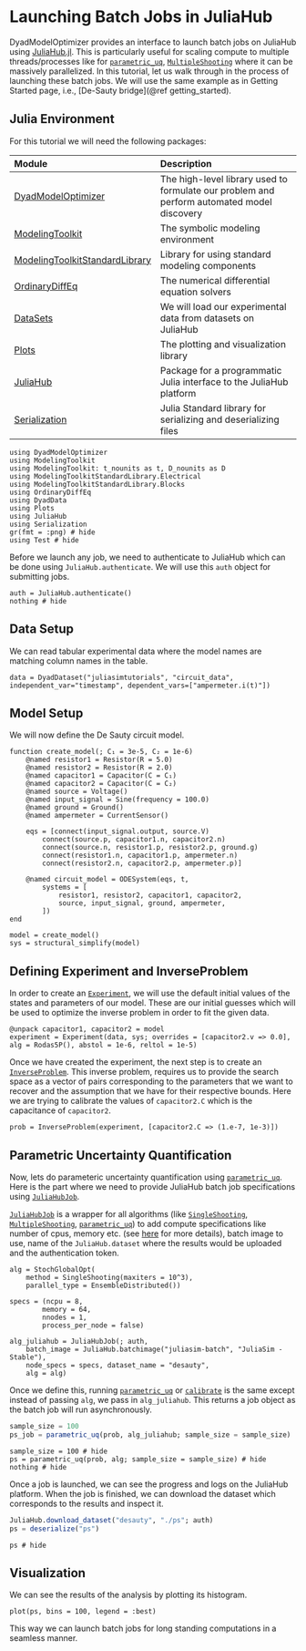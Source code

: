 # Launching Batch Jobs in JuliaHub

DyadModelOptimizer provides an interface to launch batch jobs on JuliaHub using [JuliaHub.jl](https://help.juliahub.com/julia-api/stable/). This is particularly useful for scaling compute to multiple threads/processes like for [`parametric_uq`](@ref), [`MultipleShooting`](@ref) where it can be massively parallelized. In this tutorial, let us walk through in the process of launching these batch jobs. We will use the same example as in Getting Started page, i.e., [De-Sauty bridge](@ref getting_started).

## Julia Environment

For this tutorial we will need the following packages:

| Module                                                                                         | Description                                                                                |
|:---------------------------------------------------------------------------------------------- |:------------------------------------------------------------------------------------------ |
| [DyadModelOptimizer](https://help.juliahub.com/jsmo/stable/)                               | The high-level library used to formulate our problem and perform automated model discovery |
| [ModelingToolkit](https://docs.sciml.ai/ModelingToolkit/stable/)                               | The symbolic modeling environment                                                          |
| [ModelingToolkitStandardLibrary](https://docs.sciml.ai/ModelingToolkitStandardLibrary/stable/) | Library for using standard modeling components                                             |
| [OrdinaryDiffEq](https://docs.sciml.ai/DiffEqDocs/stable/)                                     | The numerical differential equation solvers                                                |
| [DataSets](https://help.juliahub.com/juliahub/stable/tutorials/datasets_intro/)                 | We will load our experimental data from datasets on JuliaHub                               |
| [Plots](https://docs.juliaplots.org/stable/)                                                   | The plotting and visualization library                                                      |
| [JuliaHub](https://help.juliahub.com/julia-api/stable/)                                         | Package for a programmatic Julia interface to the JuliaHub platform                        |
| [Serialization](https://docs.julialang.org/en/v1/stdlib/Serialization/)                         | Julia Standard library for serializing and deserializing files                              |

```@example juliahub
using DyadModelOptimizer
using ModelingToolkit
using ModelingToolkit: t_nounits as t, D_nounits as D
using ModelingToolkitStandardLibrary.Electrical
using ModelingToolkitStandardLibrary.Blocks
using OrdinaryDiffEq
using DyadData
using Plots
using JuliaHub
using Serialization
gr(fmt = :png) # hide
using Test # hide
```

Before we launch any job, we need to authenticate to JuliaHub which can be done using `JuliaHub.authenticate`. We will use this `auth` object for submitting jobs.

```@example juliahub
auth = JuliaHub.authenticate()
nothing # hide
```

## Data Setup

We can read tabular experimental data where the model names are matching column names in the table.

```@example juliahub
data = DyadDataset("juliasimtutorials", "circuit_data", independent_var="timestamp", dependent_vars=["ampermeter.i(t)"])
```

## Model Setup

We will now define the De Sauty circuit model.

```@example juliahub
function create_model(; C₁ = 3e-5, C₂ = 1e-6)
    @named resistor1 = Resistor(R = 5.0)
    @named resistor2 = Resistor(R = 2.0)
    @named capacitor1 = Capacitor(C = C₁)
    @named capacitor2 = Capacitor(C = C₂)
    @named source = Voltage()
    @named input_signal = Sine(frequency = 100.0)
    @named ground = Ground()
    @named ampermeter = CurrentSensor()

    eqs = [connect(input_signal.output, source.V)
        connect(source.p, capacitor1.n, capacitor2.n)
        connect(source.n, resistor1.p, resistor2.p, ground.g)
        connect(resistor1.n, capacitor1.p, ampermeter.n)
        connect(resistor2.n, capacitor2.p, ampermeter.p)]

    @named circuit_model = ODESystem(eqs, t,
        systems = [
            resistor1, resistor2, capacitor1, capacitor2,
            source, input_signal, ground, ampermeter,
        ])
end

model = create_model()
sys = structural_simplify(model)
```

## Defining Experiment and InverseProblem

In order to create an [`Experiment`](@ref), we will use the default initial values of the states and parameters of our model. These are our initial guesses which will be used to optimize the inverse problem in order to fit the given data.

```@example juliahub
@unpack capacitor1, capacitor2 = model
experiment = Experiment(data, sys; overrides = [capacitor2.v => 0.0], alg = Rodas5P(), abstol = 1e-6, reltol = 1e-5)
```

Once we have created the experiment, the next step is to create an [`InverseProblem`](@ref). This inverse problem, requires us to provide the search space as a vector of pairs corresponding to the parameters that we want to recover and the assumption that we have for their respective bounds. Here we are trying to calibrate the values of `capacitor2.C` which is the capacitance of `capacitor2`.

```@example juliahub
prob = InverseProblem(experiment, [capacitor2.C => (1.e-7, 1e-3)])
```

## Parametric Uncertainty Quantification

Now, lets do parameteric uncertainty quantification using [`parametric_uq`](@ref). Here is the part where we need to provide JuliaHub batch job specifications using [`JuliaHubJob`](@ref).

[`JuliaHubJob`](@ref) is a wrapper for all algorithms (like [`SingleShooting`](@ref), [`MultipleShooting`](@ref), [`parametric_uq`](@ref)) to add compute specifications like number of cpus, memory etc. (see [here](https://help.juliahub.com/julia-api/stable/reference/job-submission/#JuliaHub.submit_job) for more details), batch image to use, name of the `JuliaHub.dataset` where the results would be uploaded and the authentication token.

```@example juliahub
alg = StochGlobalOpt(
    method = SingleShooting(maxiters = 10^3),
    parallel_type = EnsembleDistributed())

specs = (ncpu = 8,
        memory = 64,
        nnodes = 1,
        process_per_node = false)

alg_juliahub = JuliaHubJob(; auth,
    batch_image = JuliaHub.batchimage("juliasim-batch", "JuliaSim - Stable"),
    node_specs = specs, dataset_name = "desauty",
    alg = alg)
```

Once we define this, running [`parametric_uq`](@ref) or [`calibrate`](@ref) is the same except instead of passing `alg`, we pass in `alg_juliahub`. This returns a job object as the batch job will run asynchronously.

```julia
sample_size = 100
ps_job = parametric_uq(prob, alg_juliahub; sample_size = sample_size)
```

```@example juliahub
sample_size = 100 # hide
ps = parametric_uq(prob, alg; sample_size = sample_size) # hide
nothing # hide
```

Once a job is launched, we can see the progress and logs on the JuliaHub platform. When the job is finished, we can download the dataset which corresponds to the results and inspect it.

```julia
JuliaHub.download_dataset("desauty", "./ps"; auth)
ps = deserialize("ps")
```

```@example juliahub
ps # hide
```

## Visualization

We can see the results of the analysis by plotting its histogram.

```@example juliahub
plot(ps, bins = 100, legend = :best)
```

This way we can launch batch jobs for long standing computations in a seamless manner.

